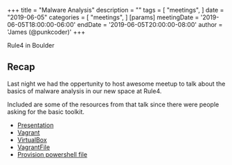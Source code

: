 +++
title = "Malware Analysis"
description = ""
tags = [
    "meetings",
]
date = "2019-06-05"
categories = [
    "meetings",
]
[params]
  meetingDate = '2019-06-05T18:00:00-06:00'
  endDate = '2019-06-05T20:00:00-08:00'
  author = 'James (@punkcoder)'
+++

Rule4 in Boulder

<!--more-->
## Recap

Last night we had the oppertunity to host awesome meetup to talk about the
basics of malware analysis in our new space at Rule4.

Included are some of the resources from that talk since there were people asking
for the basic toolkit.

* [Presentation](https://docs.google.com/presentation/d/e/2PACX-1vTnuUteMsgTwzGj02DgbZIX6xXYRY5t7UFubwyA70MMctKheh3L6eGU54Xmb8jtH-SssZs5sMPrevrT/pub?start=false&loop=false&delayms=60000)
* [Vagrant](https://www.vagrantup.com/)
* [VirtualBox](https://www.virtualbox.org/)
* [VagrantFile](https://drive.google.com/open?id=1uSjVqO5axZxIU2jdfCNWJUUuOR3ZoMlq)
* [Provision powershell file](https://drive.google.com/open?id=1d4EqxDdglxJK3fD5udpGy1h-IpSs7XOi)
